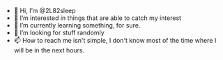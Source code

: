 - 👋 Hi, I’m @2L82sleep
- 👀 I’m interested in things that are able to catch my interest
- 🌱 I’m currently learning something, for sure.
- 💞️ I’m looking for stuff randomly
- 📫 How to reach me isn't simple, I don't know most of the time where I will be in the next hours.

<!---
2L82sleep/2L82sleep is a ✨ special ✨ repository because its `README.md` (this file) appears on your GitHub profile.
You can click the Preview link to take a look at your changes.
--->
